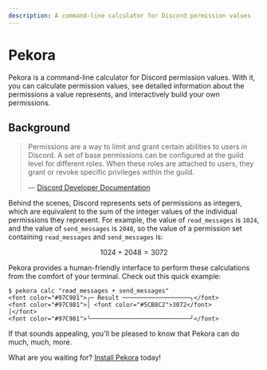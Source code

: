 ```yaml
---
description: A command-line calculator for Discord permission values
---
```


# Pekora

Pekora is a command-line calculator for Discord permission values. With it, you can calculate permission values, see
detailed information about the permissions a value represents, and interactively build your own
permissions.

## Background

> Permissions are a way to limit and grant certain abilities to users in Discord. A set of base permissions can be
> configured at the guild level for different roles. When these roles are attached to users, they grant or revoke
> specific privileges within the guild.
>
> — [Discord Developer Documentation](https://discord.com/developers/docs/topics/permissions)

Behind the scenes, Discord represents sets of permissions as integers, which are equivalent to the sum of the integer
values of the individual permissions they represent. For example, the value of `read_messages` is `1024`, and the value
of `send_messages` is `2048`, so the value of a permission set containing `read_messages` and `send_messages` is:

$$
1024 + 2048 = 3072
$$

Pekora provides a human-friendly interface to perform these calculations from the comfort of your terminal. Check
out this quick example:

<div class="termy">

```console
$ pekora calc "read_messages + send_messages"
<font color="#97C981">╭─ Result ───────────────────╮</font>
<font color="#97C981">│ <font color="#5CB8C2">3072</font>                       │</font>
<font color="#97C981">╰────────────────────────────╯</font>
```

</div>

If that sounds appealing, you'll be pleased to know that Pekora can do much, much, more.

What are you waiting for? [Install Pekora](/install) today!

